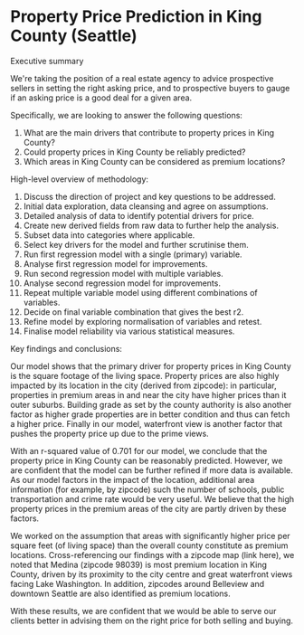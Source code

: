 # Property Price Prediction in King County (Seattle)

Executive summary

We're taking the position of a real estate agency to advice prospective sellers in setting the right asking price, and to prospective buyers to gauge if an asking price is a good deal for a given area.

Specifically, we are looking to answer the following questions:

1. What are the main drivers that contribute to property prices in King County?
2. Could property prices in King County be reliably predicted?
3. Which areas in King County can be considered as premium locations?

High-level overview of methodology:

1. Discuss the direction of project and key questions to be addressed.
1. Initial data exploration, data cleansing and agree on assumptions.
2. Detailed analysis of data to identify potential drivers for price.
3. Create new derived fields from raw data to further help the analysis.
4. Subset data into categories where applicable.
5. Select key drivers for the model and further scrutinise them.
6. Run first regression model with a single (primary) variable.
7. Analyse first regression model for improvements.
8. Run second regression model with multiple variables.
9. Analyse second regression model for improvements.
10. Repeat multiple variable model using different combinations of variables.
11. Decide on final variable combination that gives the best r2.
12. Refine model by exploring normalisation of variables and retest.
13. Finalise model reliability via various statistical measures.

Key findings and conclusions:

Our model shows that the primary driver for property prices in King County is the square footage of the living space. Property prices are also highly impacted by its location in the city (derived from zipcode): in particular, properties in premium areas in and near the city have higher prices than it outer suburbs. Building grade as set by the county authority is also another factor as higher grade properties are in better condition and thus can fetch a higher price. Finally in our model, waterfront view is another factor that pushes the property price up due to the prime views.

With an r-squared value of 0.701 for our model, we conclude that the property price in King County can be reasonably predicted. However, we are confident that the model can be further refined if more data is available. As our model factors in the impact of the location, additional area information (for example, by zipcode) such the number of schools, public transportation and crime rate would be very useful. We believe that the high property prices in the premium areas of the city are partly driven by these factors.

We worked on the assumption that areas with significantly higher price per square feet (of living space) than the overall county constitute as premium locations. Cross-referencing our findings with a zipcode map (link here), we noted that Medina (zipcode 98039) is most premium location in King County, driven by its proximity to the city centre and great waterfront views facing Lake Washington. In addition, zipcodes around Belleview and downtown Seattle are also identified as premium locations.

With these results, we are confident that we would be able to serve our clients better in advising them on the right price for both selling and buying.

